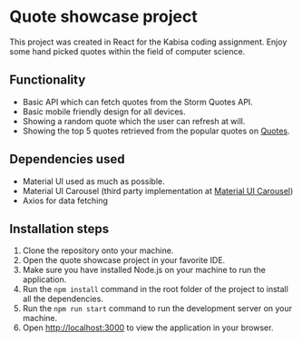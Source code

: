# Quote showcase project

This project was created in React for the Kabisa coding assignment.
Enjoy some hand picked quotes within the field of computer science. 

## Functionality
- Basic API which can fetch quotes from the Storm Quotes API.
- Basic mobile friendly design for all devices.
- Showing a random quote which the user can refresh at will.
- Showing the top 5 quotes retrieved from the popular quotes on [Quotes](http://quotes.stormconsultancy.co.uk/popular).

## Dependencies used
- Material UI used as much as possible.
- Material UI Carousel (third party implementation at [Material UI Carousel](https://www.npmjs.com/package/react-material-ui-carousel))
- Axios for data fetching

## Installation steps

1. Clone the repository onto your machine.
2. Open the quote showcase project in your favorite IDE.
3. Make sure you have installed Node.js on your machine to run the application.
4. Run the `npm install` command in the root folder of the project to install all the dependencies.
5. Run the `npm run start` command to run the development server on your machine.
6. Open [http://localhost:3000](http://localhost:3000) to view the application in your browser.
